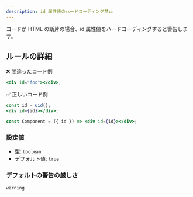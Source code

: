 ```yaml
---
description: id 属性値のハードコーディング禁止
---
```


コードが HTML の断片の場合、id 属性値をハードコーディングすると警告します。

## ルールの詳細

❌ 間違ったコード例

```jsx
<div id="foo"></div>;
```

✅ 正しいコード例

```jsx
const id = uid();
<div id={id}></div>;
```

```jsx
const Component = ({ id }) => <div id={id}></div>;
```

### 設定値

- 型: `boolean`
- デフォルト値: `true`

### デフォルトの警告の厳しさ

`warning`
